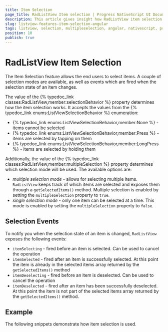 ```yaml
---
title: Item Selection
page_title: RadListView Item selection | Progress NativeScript UI Documentation
description: This article gives insight how RadListView item selection works in Angular context.
slug: listview-features-item-selection-angular
tags: listview, selection, multipleselection, angular, nativescript, professional, ui
position: 10
publish: true
---
```


# RadListView Item Selection

The Item Selection feature allows the end users to select items. A couple of selection modes are available, as well as events which are fired when the selection state of an item changes.

The value of the {% typedoc_link classes:RadListView,member:selectionBehavior %} property determines how the item selection works. It accepts the values from the {% typedoc_link enums:ListViewSelectionBehavior %} enumeration:

* {% typedoc_link enums:ListViewSelectionBehavior,member:None %} - items cannot be selected
* {% typedoc_link enums:ListViewSelectionBehavior,member:Press %} - items are selected by tapping on them
* {% typedoc_link enums:ListViewSelectionBehavior,member:LongPress %} - items are selected by holding them

Additionally, the value of the {% typedoc_link classes:RadListView,member:multipleSelection %} property determines which selection mode will be used. The available options are:

* _multiple selection mode_ - allows for selecting multiple items. `RadListView` keeps track of which items are selected and exposes them through a `getSelectedItems()` method. Multiple selection is enabled by setting the `multipleSelection` property to `true`.
* _single selection mode_ - only one item can be selected at a time. This mode is enabled by setting the `multipleSelection` property to `false`.

## Selection Events

To notify you when the selection state of an item is changed, `RadListView` exposes the following events:

* `itemSelecting` - fired before an item is selected. Can be used to cancel the operation
* `itemSelected` - fired after an item is successfully selected. At this point the item is already in the selected items array returned by the `getSelectedItems()` method
* `itemDeselecting` - fired before an item is deselected. Can be used to cancel the operation
* `itemDeselected` - fired after an item has been successfully deselected. At this point the item is not part of the selected items array returned by the `getSelectedItems()` method.

## Example

The following snippets demonstrate how item selection is used.

<snippet id='angular-listview-selection'/>
<snippet id='angular-listview-selection-component'/>
